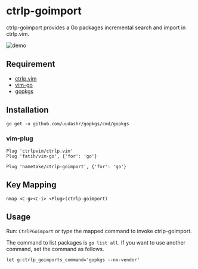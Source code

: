 ctrlp-goimport
==============

ctrlp-goimport provides a Go packages incremental search and import in ctrlp.vim.

![demo](https://raw.github.com/wiki/nametake/ctrlp-goimport/img/demo.gif)

Requirement
-----------

-	[ctrlp.vim](https://github.com/ctrlpvim/ctrlp.vim)
-	[vim-go](https://github.com/fatih/vim-go)
-	[gopkgs](https://github.com/uudashr/gopkgs)

Installation
------------

```console
go get -u github.com/uudashr/gopkgs/cmd/gopkgs
```

### vim-plug

```vim
Plug 'ctrlpvim/ctrlp.vim'
Plug 'fatih/vim-go', {'for': 'go'}

Plug 'nametake/ctrlp-goimport', {'for': 'go'}
```

Key Mapping
-----------

```vim
nmap <C-g><C-i> <Plug>(ctrlp-goimport)
```

Usage
-----

Run: `CtrlPGoimport` or type the mapped command to invoke ctrlp-goimport.

The command to list packages is `go list all`. If you want to use another command, set the command as follows.

```
let g:ctrlp_goimports_command='gopkgs --no-vendor'
```

